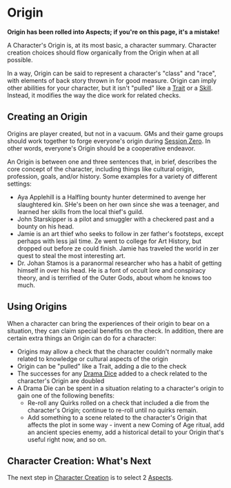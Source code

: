 # Origin

**Origin has been rolled into Aspects; if you're on this page, it's a mistake!**

A Character's Origin is, at its most basic, a character summary. Character creation choices should flow organically from the Origin when at all possible.

In a way, Origin can be said to represent a character's "class" and "race", with elements of back story thrown in for good measure. Origin can imply other abilities for your character, but it isn't "pulled" like a [Trait](Traits.md) or a [Skill](Skills.md). Instead, it modifies the way the dice work for related checks.

## Creating an Origin

Origins are player created, but not in a vacuum. GMs and their game groups should work together to forge everyone's origin during [Session Zero](SessionZero.md). In other words, everyone's Origin should be a cooperative endeavor.

An Origin is between one and three sentences that, in brief, describes the core concept of the character, including things like cultural origin, profession, goals, and/or history. Some examples for a variety of different settings:

- Aya Applehill is a Halfling bounty hunter determined to avenge her slaughtered kin. SHe's been on her own since she was a teenager, and learned her skills from the local thief's guild.
- John Starskipper is a pilot and smuggler with a checkered past and a bounty on his head.
- Jamie is an art thief who seeks to follow in zer father's footsteps, except perhaps with less jail time. Ze went to college for Art History, but dropped out before ze could finish. Jamie has traveled the world in zer quest to steal the most interesting art.
- Dr. Johan Stamos is a paranormal researcher who has a habit of getting himself in over his head. He is a font of occult lore and conspiracy theory, and is terrified of the Outer Gods, about whom he knows too much.

## Using Origins

When a character can bring the experiences of their origin to bear on a situation, they can claim special benefits on the check. In addition, there are certain extra things an Origin can do for a character:

- Origins may allow a check that the character couldn't normally make related to knowledge or cultural aspects of the origin
- Origin can be "pulled" like a Trait, adding a die to the check
- The successes for any [Drama Dice](DramaDice.md) added to a check related to the character's Origin are doubled
- A Drama Die can be spent in a situation relating to a character's origin to gain one of the following benefits:
  - Re-roll any Quirks rolled on a check that included a die from the character's Origin; continue to re-roll until no quirks remain.
  - Add something to a scene related to the character's Origin that affects the plot in some way - invent a new Coming of Age ritual, add an ancient species enemy, add a historical detail to your Origin that's useful right now, and so on.

## Character Creation: What's Next

The next step in [Character Creation](CCSummary.md) is to select 2 [Aspects](Aspects.md).
